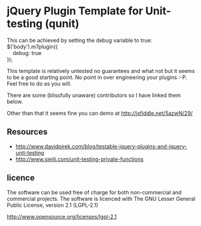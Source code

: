 <h1>jQuery Plugin Template for Unit-testing (qunit)</h1>

<p>This can be achieved by setting the debug variable to true:<br />
$('body').m7plugin({<br />
&nbsp;&nbsp;&nbsp;&nbsp;debug: true<br />
});</p>
<p>This template is relatively untested no guarantees and what not but it seems to be a good starting point. No point in over engineering your plugins :-P. Feel free to do as you will.</p>

<p>There are some (blissfully unaware) contributors so I have linked them below.</p>

<p>Other than that it seems fine you can demo at <a target="_blank" href="http://jsfiddle.net/5azwN/29/">http://jsfiddle.net/5azwN/29/</a></p>

<h2>Resources</h2>

<ul>
	<li><a href="http://www.davidpirek.com/blog/testable-jquery-plugins-and-jquery-unit-testing">http://www.davidpirek.com/blog/testable-jquery-plugins-and-jquery-unit-testing</a></li>
	<li><a href="http://www.sjeiti.com/unit-testing-private-functions/">http://www.sjeiti.com/unit-testing-private-functions</a></li>
</ul>

<h2>licence</h2>

<p>The software can be used free of charge for both non-commercial and 
	commercial projects. The software is licenced with The GNU Lesser 
	General Public License, version 2.1 (LGPL-2.1)</p>

<a href="http://www.opensource.org/licenses/lgpl-2.1">http://www.opensource.org/licenses/lgpl-2.1</a>